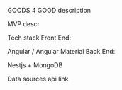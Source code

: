 GOODS 4 GOOD
description

MVP
descr

Tech stack
Front End:

Angular / Angular Material
Back End:

Nestjs + MongoDB

Data sources
api link
